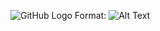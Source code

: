 ![GitHub Logo](https://drive.google.com/open?id=0B4rYUhKDWR4LTHExTXFDZG1LNVU)
Format: ![Alt Text](url)

